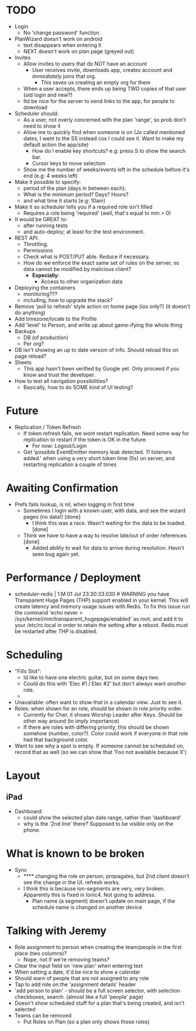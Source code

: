 TODO
====
- Login
    - No 'change password' function.
- PlanWizard doesn't work on android
    - text disappears when entering it
    - NEXT doesn't work on plan page (greyed out)
- Invites
    - Allow invites to users that do NOT have an account
        - User receives invite, downloads app, creates account and *immediately* joins that org.
            - This saves us creating an empty org for them
    - When a user accepts, there ends up being TWO copies of that user (old login and new?)
    - Itd be nice for the server to send links to the app, for people to download
- Scheduler should:
    - As a user, not overly concerned with the plan 'range', so prob don't need to show it
    - Allow me to quickly find when someone is on (Jo called mentioned dates, I went to the SS instead cos I could see it. Want to make my default action the app/site)
        - How do I enable key shortcuts? e.g: press S to show the search bar.
        - Cursor keys to move selection
    - Show me the number of weeks/events left in the schedule before it's end (e.g: 4 weeks left)
- Make it possible to specify:
    - period of the plan (days in between each);
    - What is the minimum period? Days? Hours?
    - and what time it starts (e.g: 10am)
- Make it so scheduler tells you if a required role isn't filled
    - Requires a role being 'required' (well, that's equal to min > 0)
- It would be GREAT to:
    - after running tests
    - and auto-deploy; at least for the test environment.
- REST API.
    - Throttling.
    - Permissions
    - Check what is POST/PUT able. Reduce if necessary.
    - How do we enforce the exact same set of rules on the server, so data cannot be modified by malicious client?
        - **Especially**:
            - Access to other organization data
- Deploying the containers
    - monitoring???
    - including, how to upgrade the stack?
- Remove 'pull to refresh' style action on home page (ios only?) (it doesn't do anything)
- Add timezone/locale to the Profile
- Add 'level' to Person, and write up about game-ifying the whole thing
- Backups
    - DB (of production)
    - Per org?
- DB isn't showing an up to date version of info. Should reload this on page reload?
- Sheets
    - This app hasn't been verified by Google yet. Only proceed if you know and trust the developer.
- How to test all navigation possibilities?
    - Basically, how to do SOME kind of UI testing?

Future
======
- Replication / Token Refresh
    - If token refresh fails, we wont restart replication. Need some way for replication to restart if the token is OK in the future.
        - For now: Logout/Login
    - Get 'possible EventEmitter memory leak detected. 11 listeners added.' when using a very short token time (5s) on server, and restarting replication a couple of times



Awaiting Confirmation
=====================
- Prefs fails lookup, is nil, when logging in first time
    - Sometimes I login with a known user, with data, and see the wizard pages (no data!)  [done]
        - I think this was a race. Wasn't waiting for the data to be loaded.  [done]
    - Think we have to have a way to resolve late/out of order references [done]
        - Added ability to wait for data to arrive during resolution. Havn't seen bug again yet.



Performance / Deployment
========================
- scheduler-redis | 1:M 01 Jul 23:30:33.030 # WARNING you have Transparent Huge Pages (THP) support enabled in your kernel. This will create latency and memory usage issues with Redis. To fix this issue run the command 'echo never > /sys/kernel/mm/transparent_hugepage/enabled' as root, and add it to your /etc/rc.local in order to retain the setting after a reboot. Redis must be restarted after THP is disabled.


Scheduling
===
- "Fills Slot":
    - Id like to have one electric guitar, but on some days two.
    - Could do this with 'Elec #1 / Elec #2' but don't always want *another* role.
    -
- Unavailable: often want to show that in a calendar view. Just to see it.
- Roles: when shown for an role, should be shown in role priority order.
    - Currently for Cher, it shows Worship Leader after Keys. Should be other way around (to imply importance)
    - If there are roles with differing priority, this should be shown somehow (number, color?). Color could work if everyone in that role had that background color.
- Want to see why a spot is empty. If someone cannot be scheduled on, record that as well (so we can show that 'Foo not available because X')


Layout
===

iPad
--
- Dashboard:
    - could show the selected plan date range, rather than 'dashboard'
    - why is the '2nd line' there? Supposed to be visible only on the phone.


What is known to be broken
====
- Sync
  - **** changing the role on person, propagates, but 2nd client doesn't see the change in the UI. refresh works.
  - I think this is because ion-segments are very, very broken. Apparently this is fixed in Ionic4. Not going to address.
    - Plan name (a segment) doesn't update on main page, if the schedule name is changed on another device





Talking with Jeremy
====
- Role assignment to person when creating the team/people in the first place (two columns)?
    - Nope, not if we're removing teams?
- Clear the input field on 'new plan' when entering text
- When setting a date, it'd be nice to show a calendar
- Should warn of people that are not assigned to any role
- Tap to add role on the 'assignment details' header
- 'add person to plan' - should be a full screen selector, with selection checkboxes, search. (almost like a full 'people' page)
- Doesn't show scheduled stuff for a plan that's being created, and isn't selected
- Teams can be removed
    - Put Roles on Plan (so a plan only shows those roles)